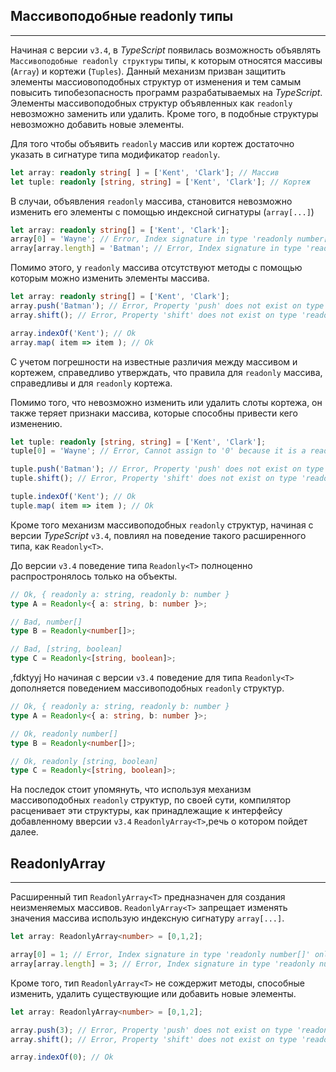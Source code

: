 ## Массивоподобные readonly типы
________________

Начиная с версии `v3.4`, в *TypeScript* появилась возможность объявлять `Массивоподобные readonly структуры` типы, к которым относятся массивы (`Array`) и кортежи (`Tuples`). Данный механизм призван защитить элементы массиовоподобных структур от изменения и тем самым повысить типобезопасность программ разрабатываемых на *TypeScript*. Элементы массивоподобных структур объявленных как `readonly` невозможно заменить или удалить. Кроме того, в подобные структуры невозможно добавить новые элементы.

Для того чтобы объявить `readonly` массив или кортеж достаточно указать в сигнатуре типа модификатор `readonly`.

`````typescript
let array: readonly string[ ] = ['Kent', 'Clark']; // Массив
let tuple: readonly [string, string] = ['Kent', 'Clark']; // Кортеж
`````
В случаи, объявления `readonly` массива, становится невозможно изменить его элементы с помощью индексной сигнатуры (`array[...]`) 

`````typescript
let array: readonly string[] = ['Kent', 'Clark'];
array[0] = 'Wayne'; // Error, Index signature in type 'readonly number[]' only permits reading.ts(2542)
array[array.length] = 'Batman'; // Error, Index signature in type 'readonly number[]' only permits reading.ts(2542)
`````

Помимо этого, у `readonly` массива отсутствуют методы с помощью которым можно изменить элементы массива.

`````typescript
let array: readonly string[] = ['Kent', 'Clark'];
array.push('Batman'); // Error, Property 'push' does not exist on type 'readonly number[]'.ts(2339)
array.shift(); // Error, Property 'shift' does not exist on type 'readonly number[]'.ts(2339)

array.indexOf('Kent'); // Ok
array.map( item => item ); // Ok
`````

С учетом погрешности на известные различия между массивом и кортежем, справедливо утверждать, что правила для `readonly` массива, справедливы и для `readonly` кортежа.

Помимо того, что невозможно изменить или удалить слоты кортежа, он также теряет признаки массива, которые способны привести кего изменению.

`````typescript
let tuple: readonly [string, string] = ['Kent', 'Clark'];
tuple[0] = 'Wayne'; // Error, Cannot assign to '0' because it is a read-only property.ts(2540)

tuple.push('Batman'); // Error, Property 'push' does not exist on type 'readonly [string, string]'.ts(2339)
tuple.shift(); // Error, Property 'shift' does not exist on type 'readonly [string, string]'.ts(2339)

tuple.indexOf('Kent'); // Ok
tuple.map( item => item ); // Ok
`````

Кроме того механизм массивоподобных `readonly` структур, начиная с версии *TypeScript* `v3.4`, повлиял на поведение такого расширенного типа, как `Readonly<T>`. 

До версии `v3.4` поведение типа `Readonly<T>` полноценно распростронялось только на объекты.

`````typescript
// Ok, { readonly a: string, readonly b: number }
type A = Readonly<{ a: string, b: number }>;

// Bad, number[]
type B = Readonly<number[]>;

// Bad, [string, boolean]
type C = Readonly<[string, boolean]>;
`````
,fdktyyj
Но начиная с версии `v3.4` поведение для типа `Readonly<T>` дополняется поведением массивоподобных `readonly` структур.

`````typescript
// Ok, { readonly a: string, readonly b: number }
type A = Readonly<{ a: string, b: number }>;

// Ok, readonly number[]
type B = Readonly<number[]>;

// Ok, readonly [string, boolean]
type C = Readonly<[string, boolean]>;
`````

На последок стоит упомянуть, что используя механизм массивоподобных `readonly` структур, по своей сути, компилятор расценивает эти структуры, как принадлежащие к интерфейсу добавленному вверсии `v3.4` `ReadonlyArray<T>`,речь о котором пойдет далее.


## ReadonlyArray
________________

Расширенный тип `ReadonlyArray<T>` предназначен для создания неизменяемых массивов. `ReadonlyArray<T>` запрещает изменять значения массива использую индексную сигнатуру `array[...]`.

`````typescript
let array: ReadonlyArray<number> = [0,1,2];

array[0] = 1; // Error, Index signature in type 'readonly number[]' only permits reading.ts(2542)
array[array.length] = 3; // Error, Index signature in type 'readonly number[]' only permits reading.ts(2542)
`````

Кроме того, тип `ReadonlyArray<T>` не сождержит методы, способные изменить, удалить существующие или добавить новые элементы.


`````typescript
let array: ReadonlyArray<number> = [0,1,2];

array.push(3); // Error, Property 'push' does not exist on type 'readonly number[]'.ts(2339)
array.shift(); // Error, Property 'shift' does not exist on type 'readonly number[]'.ts(2339)

array.indexOf(0); // Ok 
`````